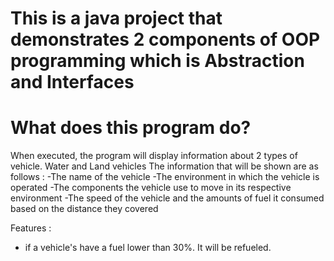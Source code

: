 # This is a java project that demonstrates 2 components of OOP programming which is Abstraction and Interfaces
# What does this program do?
When executed, the program will display information about 2 types of vehicle. Water and Land vehicles
The information that will be shown are as follows :
-The name of the vehicle
-The environment in which the vehicle is operated
-The components the vehicle use to move in its respective environment
-The speed of the vehicle and the amounts of fuel it consumed based on the distance they covered

Features :
- if a vehicle's have a fuel lower than 30%. It will be refueled.